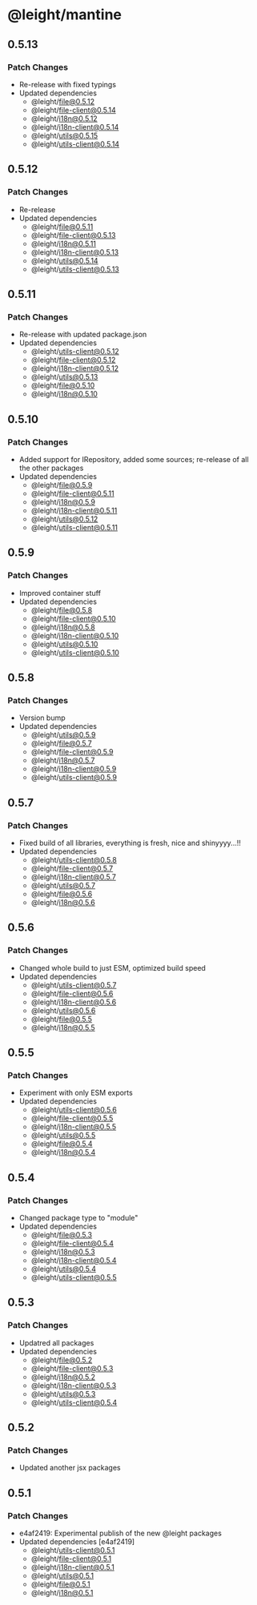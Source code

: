 # @leight/mantine

## 0.5.13

### Patch Changes

- Re-release with fixed typings
- Updated dependencies
  - @leight/file@0.5.12
  - @leight/file-client@0.5.14
  - @leight/i18n@0.5.12
  - @leight/i18n-client@0.5.14
  - @leight/utils@0.5.15
  - @leight/utils-client@0.5.14

## 0.5.12

### Patch Changes

- Re-release
- Updated dependencies
  - @leight/file@0.5.11
  - @leight/file-client@0.5.13
  - @leight/i18n@0.5.11
  - @leight/i18n-client@0.5.13
  - @leight/utils@0.5.14
  - @leight/utils-client@0.5.13

## 0.5.11

### Patch Changes

- Re-release with updated package.json
- Updated dependencies
  - @leight/utils-client@0.5.12
  - @leight/file-client@0.5.12
  - @leight/i18n-client@0.5.12
  - @leight/utils@0.5.13
  - @leight/file@0.5.10
  - @leight/i18n@0.5.10

## 0.5.10

### Patch Changes

- Added support for IRepository, added some sources; re-release of all the other packages
- Updated dependencies
  - @leight/file@0.5.9
  - @leight/file-client@0.5.11
  - @leight/i18n@0.5.9
  - @leight/i18n-client@0.5.11
  - @leight/utils@0.5.12
  - @leight/utils-client@0.5.11

## 0.5.9

### Patch Changes

- Improved container stuff
- Updated dependencies
  - @leight/file@0.5.8
  - @leight/file-client@0.5.10
  - @leight/i18n@0.5.8
  - @leight/i18n-client@0.5.10
  - @leight/utils@0.5.10
  - @leight/utils-client@0.5.10

## 0.5.8

### Patch Changes

- Version bump
- Updated dependencies
  - @leight/utils@0.5.9
  - @leight/file@0.5.7
  - @leight/file-client@0.5.9
  - @leight/i18n@0.5.7
  - @leight/i18n-client@0.5.9
  - @leight/utils-client@0.5.9

## 0.5.7

### Patch Changes

- Fixed build of all libraries, everything is fresh, nice and shinyyyy...!!
- Updated dependencies
  - @leight/utils-client@0.5.8
  - @leight/file-client@0.5.7
  - @leight/i18n-client@0.5.7
  - @leight/utils@0.5.7
  - @leight/file@0.5.6
  - @leight/i18n@0.5.6

## 0.5.6

### Patch Changes

- Changed whole build to just ESM, optimized build speed
- Updated dependencies
  - @leight/utils-client@0.5.7
  - @leight/file-client@0.5.6
  - @leight/i18n-client@0.5.6
  - @leight/utils@0.5.6
  - @leight/file@0.5.5
  - @leight/i18n@0.5.5

## 0.5.5

### Patch Changes

- Experiment with only ESM exports
- Updated dependencies
  - @leight/utils-client@0.5.6
  - @leight/file-client@0.5.5
  - @leight/i18n-client@0.5.5
  - @leight/utils@0.5.5
  - @leight/file@0.5.4
  - @leight/i18n@0.5.4

## 0.5.4

### Patch Changes

- Changed package type to "module"
- Updated dependencies
  - @leight/file@0.5.3
  - @leight/file-client@0.5.4
  - @leight/i18n@0.5.3
  - @leight/i18n-client@0.5.4
  - @leight/utils@0.5.4
  - @leight/utils-client@0.5.5

## 0.5.3

### Patch Changes

- Updatred all packages
- Updated dependencies
  - @leight/file@0.5.2
  - @leight/file-client@0.5.3
  - @leight/i18n@0.5.2
  - @leight/i18n-client@0.5.3
  - @leight/utils@0.5.3
  - @leight/utils-client@0.5.4

## 0.5.2

### Patch Changes

- Updated another jsx packages

## 0.5.1

### Patch Changes

- e4af2419: Experimental publish of the new @leight packages
- Updated dependencies [e4af2419]
  - @leight/utils-client@0.5.1
  - @leight/file-client@0.5.1
  - @leight/i18n-client@0.5.1
  - @leight/utils@0.5.1
  - @leight/file@0.5.1
  - @leight/i18n@0.5.1
